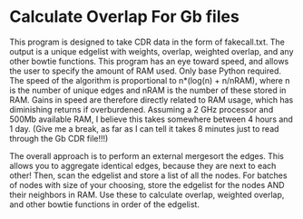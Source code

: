 # Calculate Overlap For Gb files

This program is designed to take CDR data in the form of fakecall.txt.
The output is a unique edgelist with weights, overlap, weighted overlap, and any other bowtie functions.
This program has an eye toward speed, and allows the user to specify the amount of RAM used.  Only base Python required.
The speed of the algorithm is proportional to n*(log(n) + n/nRAM),
      where n is the number of unique edges and nRAM is the number of these stored in RAM.
Gains in speed are therefore directly related to RAM usage, which has diminishing returns if overburdened.
Assuming a 2 GHz processor and 500Mb available RAM, I believe this takes somewhere between 4 hours and 1 day.
(Give me a break, as far as I can tell it takes 8 minutes just to read through the Gb CDR file!!!)

The overall approach is to perform an external mergesort the edges.
This allows you to aggregate identical edges, because they are next to each other!
Then, scan the edgelist and store a list of all the nodes.
For batches of nodes with size of your choosing, store the edgelist for the nodes AND their neighbors in RAM.
Use these to calculate overlap, weighted overlap, and other bowtie functions in order of the edgelist.
